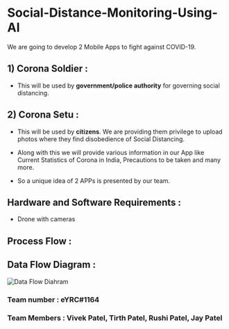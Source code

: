 # Social-Distance-Monitoring-Using-AI
We are going to develop 2 Mobile Apps to fight against COVID-19.

## 1) Corona Soldier : 
* This will be used by **government/police authority** for governing social distancing.

## 2) Corona Setu :
* This will be used by **citizens**. We are providing them privilege to upload photos where they find disobedience of Social Distancing. 

* Along with this we will provide various information in our App like Current Statistics of Corona in India, Precautions to be taken and many more.

* So a unique idea of 2 APPs is presented by our team.

## Hardware and Software Requirements :
* Drone with cameras

## Process Flow :

## Data Flow Diagram : 
![Data Flow Diahram](https://drive.google.com/uc?export=view&id=<1rLieNs8d1SWd-wsAio2aE9bNuSytTgul>)

### Team number : eYRC#1164
### Team Members : Vivek Patel, Tirth Patel, Rushi Patel, Jay Patel
